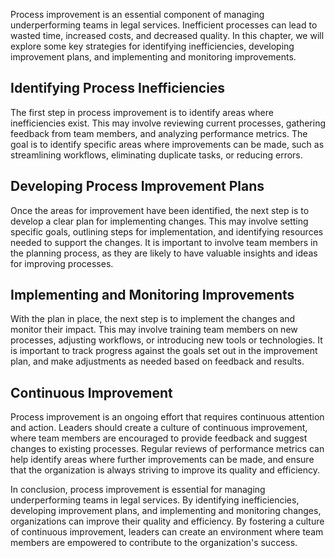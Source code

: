 
Process improvement is an essential component of managing underperforming teams in legal services. Inefficient processes can lead to wasted time, increased costs, and decreased quality. In this chapter, we will explore some key strategies for identifying inefficiencies, developing improvement plans, and implementing and monitoring improvements.

Identifying Process Inefficiencies
----------------------------------

The first step in process improvement is to identify areas where inefficiencies exist. This may involve reviewing current processes, gathering feedback from team members, and analyzing performance metrics. The goal is to identify specific areas where improvements can be made, such as streamlining workflows, eliminating duplicate tasks, or reducing errors.

Developing Process Improvement Plans
------------------------------------

Once the areas for improvement have been identified, the next step is to develop a clear plan for implementing changes. This may involve setting specific goals, outlining steps for implementation, and identifying resources needed to support the changes. It is important to involve team members in the planning process, as they are likely to have valuable insights and ideas for improving processes.

Implementing and Monitoring Improvements
----------------------------------------

With the plan in place, the next step is to implement the changes and monitor their impact. This may involve training team members on new processes, adjusting workflows, or introducing new tools or technologies. It is important to track progress against the goals set out in the improvement plan, and make adjustments as needed based on feedback and results.

Continuous Improvement
----------------------

Process improvement is an ongoing effort that requires continuous attention and action. Leaders should create a culture of continuous improvement, where team members are encouraged to provide feedback and suggest changes to existing processes. Regular reviews of performance metrics can help identify areas where further improvements can be made, and ensure that the organization is always striving to improve its quality and efficiency.

In conclusion, process improvement is essential for managing underperforming teams in legal services. By identifying inefficiencies, developing improvement plans, and implementing and monitoring changes, organizations can improve their quality and efficiency. By fostering a culture of continuous improvement, leaders can create an environment where team members are empowered to contribute to the organization's success.
